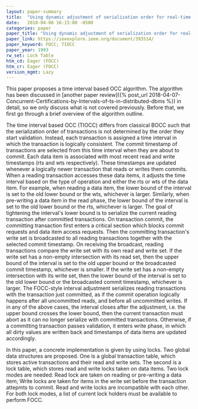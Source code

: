 ```yaml
---
layout: paper-summary
title:  "Using dynamic adjustment of serialization order for real-time database systems"
date:   2018-04-08 16:15:00 -0500
categories: paper
paper_title: "Using dynamic adjustment of serialization order for real-time database systems"
paper_link: https://ieeexplore.ieee.org/document/393514/
paper_keyword: FOCC; TIOCC
paper_year: 1993
rw_set: Lock Table
htm_cd: Eager (FOCC)
htm_cr: Eager (FOCC)
version_mgmt: Lazy
---
```


This paper proposes a time interval based OCC algorithm. The algorithm has been discussed in [another
paper review]({% post_url 2018-04-07-Concurrent-Certifications-by-Intervals-of-ts-in-distributed-dbms %}) 
in detail, so we only discuss what is not covered previously. Before that, we first go through a brief 
overview of the algorithm outline.

The time interval based OCC (TIOCC) differs from classical BOCC such that the serialization order of 
transactions is not determined by the order they start validation. Instead, each transaction is assigned 
a time interval in which the transaction is logically consistent. The commit timestamp of transactions are
selected from this time interval when they are about to commit. Each data item is associated with most recent 
read and write timestamps (rts and wts respectively). These timestamps are updated whenever a logically newer 
transaction that reads or writes them commits. When a reading transaction accesses these data items, it adjusts 
the time interval based on the type of operation and either the rts or wts of the data item. For example, when
reading a data item, the lower bound of the interval is set to the old lower bound or the wts, whichever is 
larger. Similarly, when pre-writing a data item in the read phase, the lower bound of the interval is set to the 
old lower bound or the rts, whichever is larger. The goal of tightening the interval's lower bound is to serialize
the current reading transaction after committed transactions. On transaction commit, the committing transaction
first enters a critical section which blocks commit requests and data item access requests. Then the committing 
transaction's write set is broadcasted to all reading transactions together with the selected commit timestamp. 
On receiving the broadcast, reading transactions compare the write set with its own read and write set. If the 
write set has a non-empty intersection with its read set, then the upper bound of the interval is set to the 
old upper bound or the broadcasted commit timestamp, whichever is smaller. If the write set has a non-empty intersection
with its write set, then the lower bound of the interval is set to the old lower bound or the broadcasted commit 
timestamp, whichever is larger. The FOCC-style interval adjustment serializes reading transactions with the 
transaction just committed, as if the commit operation logically happens after all uncommitted reads, and 
before all uncommitted writes. If in any of the above cases, the interval closes after the adjustment, i.e. the upper 
bound crosses the lower bound, then the current transaction must abort as it can no longer serialize with committed 
transactions. Otherwise, if a committing transaction passes validation, it enters write phase, in which all dirty 
values are written back and timestamps of data items are updated accordingly.

In this paper, a concrete implementation is given by using locks. Two global data structures are proposed. One is 
a global transaction table, which stores active transactions and their read and write sets. The second is a lock
table, which stores read and write locks taken on data items. Two lock modes are needed: Read lock are taken on
reading or pre-writing a data item; Write locks are taken for items in the write set before the transaction attepmts 
to commit. Read and write locks are incompatible with each other. For both lock modes, a list of current lock holders
must be available to perform FOCC.